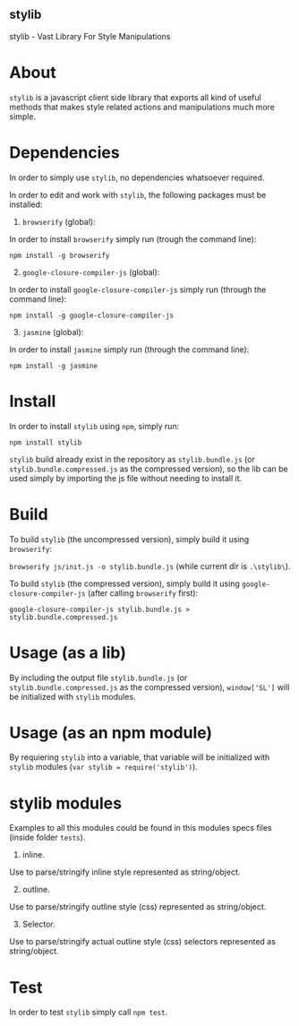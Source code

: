 ## stylib
stylib - Vast Library For Style Manipulations

# About
`stylib` is a javascript client side library that exports all kind of useful methods that makes
style related actions and manipulations much more simple.

# Dependencies
In order to simply use `stylib`, no dependencies whatsoever required.

In order to edit and work with `stylib`, the following packages must be installed:

1. `browserify` (global):

In order to install `browserify` simply run (trough the command line):

`npm install -g browserify`

2. `google-closure-compiler-js` (global):

In order to install `google-closure-compiler-js` simply run (through the command line):

`npm install -g google-closure-compiler-js`

3. `jasmine` (global):

In order to install `jasmine` simply run (through the command line):

`npm install -g jasmine`

# Install
In order to install `stylib` using `npm`, simply run:

`npm install stylib`

`stylib` build already exist in the repository as `stylib.bundle.js` (or `stylib.bundle.compressed.js` as the
compressed version), so the lib can be used simply by importing the js file without needing to install it.

# Build
To build `stylib` (the uncompressed version), simply build it using `browserify`:

`browserify js/init.js -o stylib.bundle.js` (while current dir is `.\stylib\`).

To build `stylib` (the compressed version), simply build it using `google-closure-compiler-js` (after calling `browserify` first):

`google-closure-compiler-js stylib.bundle.js > stylib.bundle.compressed.js`

# Usage (as a lib)
By including the output file `stylib.bundle.js` (or `stylib.bundle.compressed.js` as the
compressed version), `window['SL']` will be initialized with `stylib` modules.

# Usage (as an npm module)
By requiering `stylib` into a variable, that variable will be initialized with `stylib` modules (`var stylib = require('stylib')`).

# stylib modules
Examples to all this modules could be found in this modules specs files (inside folder `tests`).

1. inline.

Use to parse/stringify inline style represented as string/object.

2. outline.

Use to parse/stringify outline style (css) represented as string/object.

3. Selector.

Use to parse/stringify actual outline style (css) selectors represented as string/object.

# Test
In order to test `stylib` simply call `npm test`.
